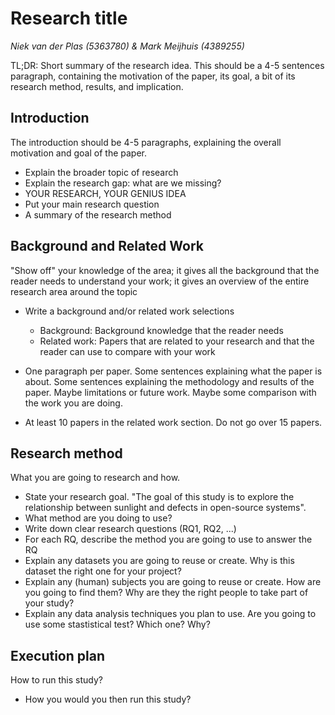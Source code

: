 # Research title

_Niek van der Plas (5363780) & Mark Meijhuis (4389255)_

TL;DR: Short summary of the research idea. This should be a 4-5 sentences paragraph, containing the motivation of the paper, its goal, a bit of its research method, results, and implication.

## Introduction

The introduction should be 4-5 paragraphs, explaining the overall motivation and goal of the paper. 

* Explain the broader topic of research
* Explain the research gap: what are we missing?
* YOUR RESEARCH, YOUR GENIUS IDEA
* Put your main research question
* A summary of the research method




## Background and Related Work 

"Show off" your knowledge of the area; it gives all the background that the reader needs to understand your work; it gives an overview of the entire research area around the topic

* Write a background and/or related work selections
	* Background: Background knowledge that the reader needs
	* Related work: Papers that are related to your research and that the reader can use to compare with your work

* One paragraph per paper. Some sentences explaining what the paper is about. Some sentences explaining the methodology and results of the paper. Maybe limitations or future work. Maybe some comparison with the work you are doing.

* At least 10 papers in the related work section. Do not go over 15 papers.

## Research method

What you are going to research and how.

* State your research goal. "The goal of this study is to explore the relationship between sunlight and defects in open-source systems".
* What method are you doing to use? 
* Write down clear research questions (RQ1, RQ2, ...)
* For each RQ, describe the method you are going to use to answer the RQ
* Explain any datasets you are going to reuse or create. Why is this dataset the right one for your project?
* Explain any (human) subjects you are going to reuse or create. How are you going to find them? Why are they the right people to take part of your study?
* Explain any data analysis techniques you plan to use. Are you going to use some stastistical test? Which one? Why?

## Execution plan

How to run this study?

* How you would you then run this study?

<!-- Links

Why We Should Not Measure Productivity
https://link.springer.com/chapter/10.1007/978-1-4842-4221-6_3

- Measuring productivity creates a different incentive. For example, creative processes might not occur as regularly when, for example, lines of code is measured.
- A team might ship more defects or introduce technical debt.
- Trying to optimize for a single measure such as bugs closed, user stories finished or number of customers acquired always comes at the expense of other metrics.
- Avoid Big Brother situation.
- This book does not seem to have done any empirical studies, only thought experiments.
- Managers cannot understand the full picture and can therefore not make logical objective decisions.
- Doing experiments to measure productivity is not doable, since there are too many individual differences.
- The ultimate bottleneck in this experiment is behavior change.

- Improving productivity requires explaining the factors that affect it, but that requires qualitative insights into team behavior.
- Teams are always changing, making it even harder to get insights about team behavior through data.
- Managers are best positioned to get these qualitative insights by interacting with their team.
- Many studies neglecting the analysis on the developer level.


--------------

Code and commit metrics of developer productivity: a study on team leaders perceptions
https://link.springer.com/content/pdf/10.1007/s10664-020-09820-z.pdf

- Asked leaders about the productivity of their team and looked for correlations between this opinion and metrics.
- Our quantitative data suggest a greater correlation of the leaders’ perceptions with codebased metrics when compared to commit-based metrics. Our qualitative data reveal that leaders have positive impressions of code-based metrics and potentially would adopt them.
- Developer productivity is essential to the success of development projects.
- Team leaders’ perceptions are usually the primary source of information when project managers make decisions about development teams.
- Perceptions are subjective and biased. Thus, a systematic productivity assessment could help team leaders in their work.


--------------

Motivation in the workplace to improve the employee performance
https://d1wqtxts1xzle7.cloudfront.net/54026295/improve_performance-with-cover-page-v2.pdf?Expires=1635166560&Signature=GEiJNzzVC-ms0y4j-ge2Cp4KrNZTrX9I5Vrmi0phN7zAahglM6epAiaTaLoGGNIp9l1qExN5yi-ZyXgyQPiCy8JdmgkcQAhRba1a~ABB-ONwRSSwt60Md3~h0nQFhjtVMsHK~mkwwiLotK5ZLz5STAvqRkEJXlPKjVJ77l9Vn-v-aGySE-gqkX2RczNQ5S-i2rzNaCxM~TXDzXRSDfW6b1EnZm6vBlcNXpTAV09z9ng0y4J3oWNl8bpKJSsbQtHqquYHoM875QEHZLdHKppaZpK4z98Y1RAToDKkuHd7NzgRvqSCfdHsMUymyooH5IwzSqwehn7maOVnqepgkTr7pA__&Key-Pair-Id=APKAJLOHF5GGSLRBV4ZA


- Most employees need motivation to feel good about their jobs and perform optimally, intrinsic or extrinisic
- Motivation through incentives(Bonusses)
- The link between performance and employee motivation is very complex. 
- Motivation is very important for every company to improve the employee performance and productivity of the organization. 


-------------------

An Example of Using Key Performance Indicators for Software Development Process Efficiency Evaluation 
https://courses.cs.ut.ee/MTAT.03.243/2015_spring/uploads/Main/KPI.pdf

---------------------

How have Software Engineering Researchers been Measuring Software Productivity? 
https://www.scitepress.org/papers/2017/63144/63144.pdf

- researchers have not yet reached a consensus on how to properly measure productivity in software engineering.
- Measurement of productivity is necessary to assess the efficiency of software organizations and improving it can lower cost(Demarco, 1986) and time-to-market (Boehm, 1987) + increases competitivity within market. (Aquino Junior and Meira, 2009) 


 -->